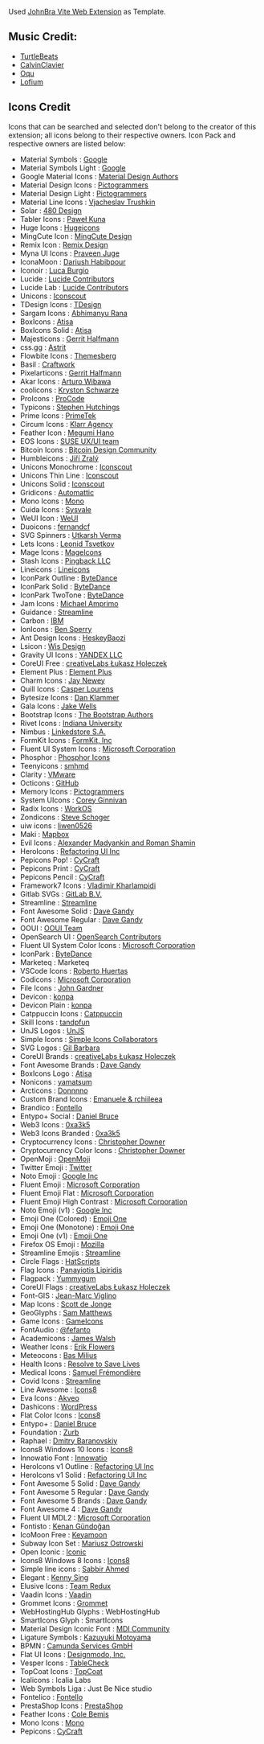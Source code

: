 Used [JohnBra Vite Web Extension](https://github.com/JohnBra/vite-web-extension) as Template.

## Music Credit:

- [TurtleBeats](https://pixabay.com/users/turtlebeats-46526702/)
- [CalvinClavier](https://pixabay.com/users/calvinclavier-16027823/)
- [Oqu](https://pixabay.com/users/oqu-12487683/)
- [Lofium](https://pixabay.com/users/lofium-30660321/)

## Icons Credit

Icons that can be searched and selected don't belong to the creator of this extension; all icons belong to their respective owners. Icon Pack and respective owners are listed below:

- Material Symbols : [Google](https://github.com/google/material-design-icons)
- Material Symbols Light : [Google](https://github.com/google/material-design-icons)
- Google Material Icons : [Material Design Authors](https://github.com/material-icons/material-icons)
- Material Design Icons : [Pictogrammers](https://github.com/Templarian/MaterialDesign)
- Material Design Light : [Pictogrammers](https://github.com/Templarian/MaterialDesignLight)
- Material Line Icons : [Vjacheslav Trushkin](https://github.com/cyberalien/line-md)
- Solar : [480 Design](https://www.figma.com/community/file/1166831539721848736)
- Tabler Icons : [Paweł Kuna](https://github.com/tabler/tabler-icons)
- Huge Icons : [Hugeicons](https://icon-sets.iconify.design/icon-sets/hugeicons/)
- MingCute Icon : [MingCute Design](https://github.com/Richard9394/MingCute)
- Remix Icon : [Remix Design](https://github.com/Remix-Design/RemixIcon)
- Myna UI Icons : [Praveen Juge](https://github.com/praveenjuge/mynaui-icons)
- IconaMoon : [Dariush Habibpour](https://github.com/dariushhpg1/IconaMoon)
- Iconoir : [Luca Burgio](https://github.com/iconoir-icons/iconoir)
- Lucide : [Lucide Contributors](https://github.com/lucide-icons/lucide)
- Lucide Lab : [Lucide Contributors](https://github.com/lucide-icons/lucide-lab)
- Unicons : [Iconscout](https://github.com/Iconscout/unicons)
- TDesign Icons : [TDesign](https://github.com/Tencent/tdesign-icons)
- Sargam Icons : [Abhimanyu Rana](https://github.com/planetabhi/sargam-icons)
- BoxIcons : [Atisa](https://github.com/atisawd/boxicons)
- BoxIcons Solid : [Atisa](https://github.com/atisawd/boxicons)
- Majesticons : [Gerrit Halfmann](https://github.com/halfmage/majesticons)
- css.gg : [Astrit](https://github.com/astrit/css.gg)
- Flowbite Icons : [Themesberg](https://github.com/themesberg/flowbite-icons)
- Basil : [Craftwork](https://www.figma.com/community/file/931906394678748246)
- Pixelarticons : [Gerrit Halfmann](https://github.com/halfmage/pixelarticons)
- Akar Icons : [Arturo Wibawa](https://github.com/artcoholic/akar-icons)
- coolicons : [Kryston Schwarze](https://github.com/krystonschwarze/coolicons)
- ProIcons : [ProCode](https://github.com/ProCode-Software/proicons)
- Typicons : [Stephen Hutchings](https://github.com/stephenhutchings/typicons.font)
- Prime Icons : [PrimeTek](https://github.com/primefaces/primeicons)
- Circum Icons : [Klarr Agency](https://github.com/Klarr-Agency/Circum-Icons)
- Feather Icon : [Megumi Hano](https://github.com/feathericon/feathericon)
- EOS Icons : [SUSE UX/UI team](https://gitlab.com/SUSE-UIUX/eos-icons)
- Bitcoin Icons : [Bitcoin Design Community](https://github.com/BitcoinDesign/Bitcoin-Icons)
- Humbleicons : [Jiří Zralý](https://github.com/zraly/humbleicons)
- Unicons Monochrome : [Iconscout](https://github.com/Iconscout/unicons)
- Unicons Thin Line : [Iconscout](https://github.com/Iconscout/unicons)
- Unicons Solid : [Iconscout](https://github.com/Iconscout/unicons)
- Gridicons : [Automattic](https://github.com/Automattic/gridicons)
- Mono Icons : [Mono](https://github.com/mono-company/mono-icons)
- Cuida Icons : [Sysvale](https://github.com/Sysvale/cuida-icons)
- WeUI Icon : [WeUI](https://github.com/weui/weui-icon)
- Duoicons : [fernandcf](https://github.com/fazdiu/duo-icons)
- SVG Spinners : [Utkarsh Verma](https://github.com/n3r4zzurr0/svg-spinners)
- Lets Icons : [Leonid Tsvetkov](https://www.figma.com/community/file/886554014393250663)
- Mage Icons : [MageIcons](https://github.com/Mage-Icons/mage-icons)
- Stash Icons : [Pingback LLC](https://github.com/stash-ui/icons)
- Lineicons : [Lineicons](https://github.com/LineiconsHQ/Lineicons)
- IconPark Outline : [ByteDance](https://github.com/bytedance/IconPark)
- IconPark Solid : [ByteDance](https://github.com/bytedance/IconPark)
- IconPark TwoTone : [ByteDance](https://github.com/bytedance/IconPark)
- Jam Icons : [Michael Amprimo](https://github.com/michaelampr/jam)
- Guidance : [Streamline](https://github.com/webalys-hq/streamline-vectors)
- Carbon : [IBM](https://github.com/carbon-design-system/carbon/tree/main/packages/icons)
- IonIcons : [Ben Sperry](https://github.com/ionic-team/ionicons)
- Ant Design Icons : [HeskeyBaozi](https://github.com/ant-design/ant-design-icons)
- Lsicon : [Wis Design](https://www.lsicon.com/)
- Gravity UI Icons : [YANDEX LLC](https://github.com/gravity-ui/icons/)
- CoreUI Free : [creativeLabs Łukasz Holeczek](https://github.com/coreui/coreui-icons)
- Element Plus : [Element Plus](https://github.com/element-plus/element-plus-icons)
- Charm Icons : [Jay Newey](https://github.com/jaynewey/charm-icons)
- Quill Icons : [Casper Lourens](https://www.figma.com/community/file/1034432054377533052/Quill-Iconset)
- Bytesize Icons : [Dan Klammer](https://github.com/danklammer/bytesize-icons)
- Gala Icons : [Jake Wells](https://github.com/sisyphusion/gala-icons)
- Bootstrap Icons : [The Bootstrap Authors](https://github.com/twbs/icons)
- Rivet Icons : [Indiana University](https://github.com/indiana-university/rivet-icons)
- Nimbus : [Linkedstore S.A.](https://github.com/cyberalien/nimbus-icons)
- FormKit Icons : [FormKit, Inc](https://github.com/formkit/formkit/tree/master/packages/icons)
- Fluent UI System Icons : [Microsoft Corporation](https://github.com/microsoft/fluentui-system-icons)
- Phosphor : [Phosphor Icons](https://github.com/phosphor-icons/core)
- Teenyicons : [smhmd](https://github.com/teenyicons/teenyicons)
- Clarity : [VMware](https://github.com/vmware/clarity)
- Octicons : [GitHub](https://github.com/primer/octicons/)
- Memory Icons : [Pictogrammers](https://github.com/Pictogrammers/Memory)
- System UIcons : [Corey Ginnivan](https://github.com/CoreyGinnivan/system-uicons)
- Radix Icons : [WorkOS](https://github.com/radix-ui/icons)
- Zondicons : [Steve Schoger](https://github.com/dukestreetstudio/zondicons)
- uiw icons : [liwen0526](https://github.com/uiwjs/icons)
- Maki : [Mapbox](https://github.com/mapbox/maki)
- Evil Icons : [Alexander Madyankin and Roman Shamin](https://github.com/evil-icons/evil-icons)
- HeroIcons : [Refactoring UI Inc](https://github.com/tailwindlabs/heroicons)
- Pepicons Pop! : [CyCraft](https://github.com/CyCraft/pepicons)
- Pepicons Print : [CyCraft](https://github.com/CyCraft/pepicons)
- Pepicons Pencil : [CyCraft](https://github.com/CyCraft/pepicons)
- Framework7 Icons : [Vladimir Kharlampidi](https://github.com/framework7io/framework7-icons)
- Gitlab SVGs : [GitLab B.V.](https://gitlab.com/gitlab-org/gitlab-svgs/-/tree/main)
- Streamline : [Streamline](https://github.com/webalys-hq/streamline-vectors)
- Font Awesome Solid : [Dave Gandy](https://github.com/FortAwesome/Font-Awesome)
- Font Awesome Regular : [Dave Gandy](https://github.com/FortAwesome/Font-Awesome)
- OOUI : [OOUI Team](https://github.com/wikimedia/oojs-ui)
- OpenSearch UI : [OpenSearch Contributors](https://github.com/opensearch-project/oui)
- Fluent UI System Color Icons : [Microsoft Corporation](https://github.com/microsoft/fluentui-system-icons)
- IconPark : [ByteDance](https://github.com/bytedance/IconPark)
- Marketeq : Marketeq
- VSCode Icons : [Roberto Huertas](https://github.com/vscode-icons/vscode-icons)
- Codicons : [Microsoft Corporation](https://github.com/microsoft/vscode-codicons)
- File Icons : [John Gardner](https://github.com/file-icons/icons)
- Devicon : [konpa](https://github.com/devicons/devicon/tree/master)
- Devicon Plain : [konpa](https://github.com/devicons/devicon/tree/master)
- Catppuccin Icons : [Catppuccin](https://github.com/catppuccin/vscode-icons)
- Skill Icons : [tandpfun](https://github.com/tandpfun/skill-icons)
- UnJS Logos : [UnJS](https://github.com/unjs)
- Simple Icons : [Simple Icons Collaborators](https://github.com/simple-icons/simple-icons)
- SVG Logos : [Gil Barbara](https://github.com/gilbarbara/logos)
- CoreUI Brands : [creativeLabs Łukasz Holeczek](https://github.com/coreui/coreui-icons)
- Font Awesome Brands : [Dave Gandy](https://github.com/FortAwesome/Font-Awesome)
- BoxIcons Logo : [Atisa](https://github.com/atisawd/boxicons)
- Nonicons : [yamatsum](https://github.com/yamatsum/nonicons)
- Arcticons : [Donnnno](https://github.com/Arcticons-Team/Arcticons)
- Custom Brand Icons : [Emanuele & rchiileea](https://github.com/elax46/custom-brand-icons)
- Brandico : [Fontello](https://github.com/fontello/brandico.font)
- Entypo+ Social : [Daniel Bruce](https://github.com/chancancode/entypo-plus)
- Web3 Icons : [0xa3k5](https://github.com/0xa3k5/web3icons)
- Web3 Icons Branded : [0xa3k5](https://github.com/0xa3k5/web3icons)
- Cryptocurrency Icons : [Christopher Downer](https://github.com/atomiclabs/cryptocurrency-icons)
- Cryptocurrency Color Icons : [Christopher Downer](https://github.com/atomiclabs/cryptocurrency-icons)
- OpenMoji : [OpenMoji](https://github.com/hfg-gmuend/openmoji)
- Twitter Emoji : [Twitter](https://github.com/twitter/twemoji)
- Noto Emoji : [Google Inc](https://github.com/googlefonts/noto-emoji)
- Fluent Emoji : [Microsoft Corporation](https://github.com/microsoft/fluentui-emoji)
- Fluent Emoji Flat : [Microsoft Corporation](https://github.com/microsoft/fluentui-emoji)
- Fluent Emoji High Contrast : [Microsoft Corporation](https://github.com/microsoft/fluentui-emoji)
- Noto Emoji (v1) : [Google Inc](https://github.com/googlefonts/noto-emoji)
- Emoji One (Colored) : [Emoji One](https://github.com/EmojiTwo/emojitwo)
- Emoji One (Monotone) : [Emoji One](https://github.com/EmojiTwo/emojitwo)
- Emoji One (v1) : [Emoji One](https://github.com/joypixels/emojione-legacy)
- Firefox OS Emoji : [Mozilla](https://github.com/mozilla/fxemoji)
- Streamline Emojis : [Streamline](https://github.com/webalys-hq/streamline-vectors)
- Circle Flags : [HatScripts](https://github.com/HatScripts/circle-flags)
- Flag Icons : [Panayiotis Lipiridis](https://github.com/lipis/flag-icons)
- Flagpack : [Yummygum](https://github.com/Yummygum/flagpack-core)
- CoreUI Flags : [creativeLabs Łukasz Holeczek](https://github.com/coreui/coreui-icons)
- Font-GIS : [Jean-Marc Viglino](https://github.com/viglino/font-gis)
- Map Icons : [Scott de Jonge](https://github.com/scottdejonge/map-icons)
- GeoGlyphs : [Sam Matthews](https://github.com/cugos/geoglyphs)
- Game Icons : [GameIcons](https://github.com/game-icons/icons)
- FontAudio : [@fefanto](https://github.com/fefanto/fontaudio)
- Academicons : [James Walsh](https://github.com/jpswalsh/academicons)
- Weather Icons : [Erik Flowers](https://github.com/erikflowers/weather-icons)
- Meteocons : [Bas Milius](https://github.com/basmilius/weather-icons)
- Health Icons : [Resolve to Save Lives](https://github.com/resolvetosavelives/healthicons)
- Medical Icons : [Samuel Frémondière](https://github.com/samcome/webfont-medical-icons)
- Covid Icons : [Streamline](https://github.com/webalys-hq/streamline-vectors)
- Line Awesome : [Icons8](https://github.com/icons8/line-awesome)
- Eva Icons : [Akveo](https://github.com/akveo/eva-icons/)
- Dashicons : [WordPress](https://github.com/WordPress/dashicons)
- Flat Color Icons : [Icons8](https://github.com/icons8/flat-Color-icons)
- Entypo+ : [Daniel Bruce](https://github.com/chancancode/entypo-plus)
- Foundation : [Zurb](https://github.com/zurb/foundation-icon-fonts)
- Raphael : [Dmitry Baranovskiy](https://github.com/dmitrybaranovskiy/raphael)
- Icons8 Windows 10 Icons : [Icons8](https://github.com/icons8/windows-10-icons)
- Innowatio Font : [Innowatio](https://github.com/innowatio/iwwa-icons)
- HeroIcons v1 Outline : [Refactoring UI Inc](https://github.com/tailwindlabs/heroicons)
- HeroIcons v1 Solid : [Refactoring UI Inc](https://github.com/tailwindlabs/heroicons)
- Font Awesome 5 Solid : [Dave Gandy](https://github.com/FortAwesome/Font-Awesome)
- Font Awesome 5 Regular : [Dave Gandy](https://github.com/FortAwesome/Font-Awesome)
- Font Awesome 5 Brands : [Dave Gandy](https://github.com/FortAwesome/Font-Awesome)
- Font Awesome 4 : [Dave Gandy](https://github.com/FortAwesome/Font-Awesome/tree/fa-4)
- Fluent UI MDL2 : [Microsoft Corporation](https://github.com/microsoft/fluentui/tree/master/packages/react-icons-mdl2)
- Fontisto : [Kenan Gündoğan](https://github.com/kenangundogan/fontisto)
- IcoMoon Free : [Keyamoon](https://github.com/Keyamoon/IcoMoon-Free)
- Subway Icon Set : [Mariusz Ostrowski](https://github.com/mariuszostrowski/subway)
- Open Iconic : [Iconic](https://github.com/iconic/open-iconic)
- Icons8 Windows 8 Icons : [Icons8](https://github.com/icons8/WPF-UI-Framework)
- Simple line icons : [Sabbir Ahmed](https://github.com/thesabbir/simple-line-icons)
- Elegant : [Kenny Sing](https://github.com/pprince/etlinefont-bower)
- Elusive Icons : [Team Redux](https://github.com/dovy/elusive-icons)
- Vaadin Icons : [Vaadin](https://github.com/vaadin/web-components)
- Grommet Icons : [Grommet](https://github.com/grommet/grommet-icons)
- WebHostingHub Glyphs : WebHostingHub
- SmartIcons Glyph : SmartIcons
- Material Design Iconic Font : [MDI Community](https://github.com/zavoloklom/material-design-iconic-font)
- Ligature Symbols : [Kazuyuki Motoyama](https://github.com/kudakurage/LigatureSymbols)
- BPMN : [Camunda Services GmbH](https://github.com/bpmn-io/bpmn-font)
- Flat UI Icons : [Designmodo, Inc.](https://github.com/designmodo/Flat-UI)
- Vesper Icons : [TableCheck](https://github.com/kkvesper/vesper-icons)
- TopCoat Icons : [TopCoat](https://github.com/topcoat/icons)
- Icalicons : Icalia Labs
- Web Symbols Liga : Just Be Nice studio
- Fontelico : [Fontello](https://github.com/fontello/fontelico.font)
- PrestaShop Icons : [PrestaShop](https://github.com/PrestaShop/prestashop-icon-font)
- Feather Icons : [Cole Bemis](https://github.com/feathericons/feather)
- Mono Icons : [Mono](https://github.com/mono-company/mono-icons)
- Pepicons : [CyCraft](https://github.com/CyCraft/pepicons)
